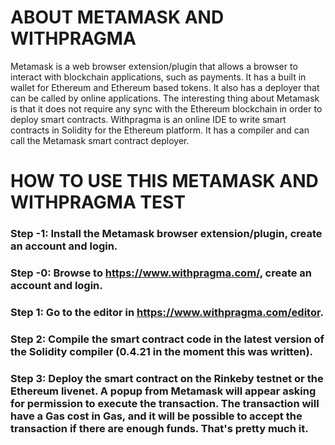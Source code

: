 # ABOUT METAMASK AND WITHPRAGMA

Metamask is a web browser extension/plugin that allows a browser to interact with blockchain applications, such as payments. It has a built in wallet for Ethereum and Ethereum based tokens. It also has a deployer that can be called by online applications. The interesting thing about Metamask is that it does not require any sync with the Ethereum blockchain in order to deploy smart contracts.
Withpragma is an online IDE to write smart contracts in Solidity for the Ethereum platform. It has a compiler and can call the Metamask smart contract deployer. 

# HOW TO USE THIS METAMASK AND WITHPRAGMA TEST

### Step -1: Install the Metamask browser extension/plugin, create an account and login.

### Step -0: Browse to **https://www.withpragma.com/**, create an account and login.

### Step 1: Go to the editor in **https://www.withpragma.com/editor**.

### Step 2: Compile the smart contract code in the latest version of the Solidity compiler (0.4.21 in the moment this was written).

### Step 3: Deploy the smart contract on the Rinkeby testnet or the Ethereum livenet. A popup from Metamask will appear asking for permission to execute the transaction. The transaction will have a Gas cost in Gas, and it will be possible to accept the transaction if there are enough funds. That's pretty much it.
